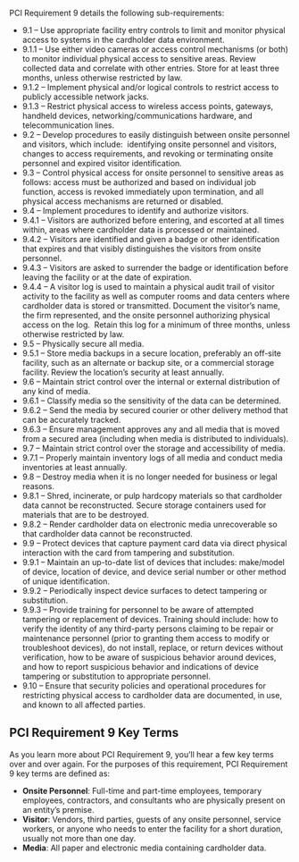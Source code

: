 PCI Requirement 9 details the following sub-requirements:

-   9.1 – Use appropriate facility entry controls to limit and monitor physical access to systems in the cardholder data environment.
-   9.1.1 – Use either video cameras or access control mechanisms (or both) to monitor individual physical access to sensitive areas. Review collected data and correlate with other entries. Store for at least three months, unless otherwise restricted by law.
-   9.1.2 – Implement physical and/or logical controls to restrict access to publicly accessible network jacks.
-   9.1.3 – Restrict physical access to wireless access points, gateways, handheld devices, networking/communications hardware, and telecommunication lines.
-   9.2 – Develop procedures to easily distinguish between onsite personnel and visitors, which include:  identifying onsite personnel and visitors, changes to access requirements, and revoking or terminating onsite personnel and expired visitor identification.
-   9.3 – Control physical access for onsite personnel to sensitive areas as follows: access must be authorized and based on individual job function, access is revoked immediately upon termination, and all physical access mechanisms are returned or disabled.
-   9.4 – Implement procedures to identify and authorize visitors.
-   9.4.1 – Visitors are authorized before entering, and escorted at all times within, areas where cardholder data is processed or maintained.
-   9.4.2 – Visitors are identified and given a badge or other identification that expires and that visibly distinguishes the visitors from onsite personnel.
-   9.4.3 – Visitors are asked to surrender the badge or identification before leaving the facility or at the date of expiration.
-   9.4.4 – A visitor log is used to maintain a physical audit trail of visitor activity to the facility as well as computer rooms and data centers where cardholder data is stored or transmitted. Document the visitor’s name, the firm represented, and the onsite personnel authorizing physical access on the log.  Retain this log for a minimum of three months, unless otherwise restricted by law.
-   9.5 – Physically secure all media.
-   9.5.1 – Store media backups in a secure location, preferably an off-site facility, such as an alternate or backup site, or a commercial storage facility. Review the location’s security at least annually.
-   9.6 – Maintain strict control over the internal or external distribution of any kind of media.
-   9.6.1 – Classify media so the sensitivity of the data can be determined.
-   9.6.2 – Send the media by secured courier or other delivery method that can be accurately tracked.
-   9.6.3 – Ensure management approves any and all media that is moved from a secured area (including when media is distributed to individuals).
-   9.7 – Maintain strict control over the storage and accessibility of media.
-   9.7.1 – Properly maintain inventory logs of all media and conduct media inventories at least annually.
-   9.8 – Destroy media when it is no longer needed for business or legal reasons.
-   9.8.1 – Shred, incinerate, or pulp hardcopy materials so that cardholder data cannot be reconstructed. Secure storage containers used for materials that are to be destroyed.
-   9.8.2 – Render cardholder data on electronic media unrecoverable so that cardholder data cannot be reconstructed.
-   9.9 – Protect devices that capture payment card data via direct physical interaction with the card from tampering and substitution.
-   9.9.1 – Maintain an up-to-date list of devices that includes: make/model of device, location of device, and device serial number or other method of unique identification.
-   9.9.2 – Periodically inspect device surfaces to detect tampering or substitution.
-   9.9.3 – Provide training for personnel to be aware of attempted tampering or replacement of devices. Training should include: how to verify the identity of any third-party persons claiming to be repair or maintenance personnel (prior to granting them access to modify or troubleshoot devices), do not install, replace, or return devices without verification, how to be aware of suspicious behavior around devices, and how to report suspicious behavior and indications of device tampering or substitution to appropriate personnel.
-   9.10 – Ensure that security policies and operational procedures for restricting physical access to cardholder data are documented, in use, and known to all affected parties.

## PCI Requirement 9 Key Terms

As you learn more about PCI Requirement 9, you’ll hear a few key terms over and over again. For the purposes of this requirement, PCI Requirement 9 key terms are defined as:

-   **Onsite Personnel**: Full-time and part-time employees, temporary employees, contractors, and consultants who are physically present on an entity’s premise.
-   **Visitor**: Vendors, third parties, guests of any onsite personnel, service workers, or anyone who needs to enter the facility for a short duration, usually not more than one day.
-   **Media**: All paper and electronic media containing cardholder data.